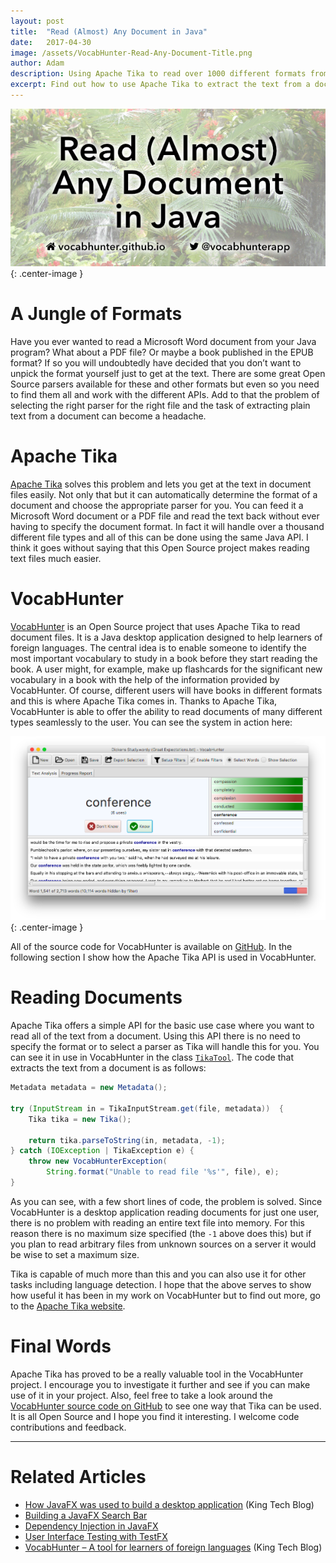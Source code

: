 ```yaml
---
layout: post
title:  "Read (Almost) Any Document in Java"
date:   2017-04-30
image: /assets/VocabHunter-Read-Any-Document-Title.png
author: Adam
description: Using Apache Tika to read over 1000 different formats from Microsoft Word to PDF, all through a simple Java API.
excerpt: Find out how to use Apache Tika to extract the text from a document in one of over a thousand different formats ranging from Microsoft Word through to PDF, all through a simple Java API.
---
```

![Read (Almost) Any Document in Java](/assets/VocabHunter-Read-Any-Document-Title.png){: .center-image }

# A Jungle of Formats

Have you ever wanted to read a Microsoft Word document from your Java program?  What about a PDF file?  Or maybe a book published in the EPUB format?  If so you will undoubtedly have decided that you don’t want to unpick the format yourself just to get at the text.  There are some great Open Source parsers available for these and other formats but even so you need to find them all and work with the different APIs.  Add to that the problem of selecting the right parser for the right file and the task of extracting plain text from a document can become a headache.

# Apache Tika

[Apache Tika] solves this problem and lets you get at the text in document files easily.  Not only that but it can automatically determine the format of a document and choose the appropriate parser for you.  You can feed it a Microsoft Word document or a PDF file and read the text back without ever having to specify the document format.  In fact it will handle over a thousand different file types and all of this can be done using the same Java API.  I think it goes without saying that this Open Source project makes reading text files much easier.

# VocabHunter

[VocabHunter] is an Open Source project that uses Apache Tika to read document files.  It is a Java desktop application designed to help learners of foreign languages.  The central idea is to enable someone to identify the most important vocabulary to study in a book before they start reading the book.  A user might, for example, make up flashcards for the significant new vocabulary in a book with the help of the information provided by VocabHunter.  Of course, different users will have books in different formats and this is where Apache Tika comes in.  Thanks to Apache Tika, VocabHunter is able to offer the ability to read documents of many different types seamlessly to the user.  You can see the system in action here:

![Screenshot of VocabHunter in use](/assets/VocabHunter-in-use.png){: .center-image }

All of the source code for VocabHunter is available on [GitHub].  In the following section I show how the Apache Tika API is used in VocabHunter.

# Reading Documents

Apache Tika offers a simple API for the basic use case where you want to read all of the text from a document.  Using this API there is no need to specify the format or to select a parser as Tika will handle this for you.  You can see it in use in VocabHunter in the class [`TikaTool`].  The code that extracts the text from a document is as follows:

```java
Metadata metadata = new Metadata();

try (InputStream in = TikaInputStream.get(file, metadata))  {
    Tika tika = new Tika();

    return tika.parseToString(in, metadata, -1);
} catch (IOException | TikaException e) {
    throw new VocabHunterException(
        String.format("Unable to read file '%s'", file), e);
}
```

As you can see, with a few short lines of code, the problem is solved.  Since VocabHunter is a desktop application reading documents for just one user, there is no problem with reading an entire text file into memory.  For this reason there is no maximum size specified (the `-1` above does this) but if you plan to read arbitrary files from unknown sources on a server it would be wise to set a maximum size.

Tika is capable of much more than this and you can also use it for other tasks including language detection.  I hope that the above serves to show how useful it has been in my work on VocabHunter but to find out more, go to the [Apache Tika website][Apache Tika].

# Final Words

Apache Tika has proved to be a really valuable tool in the VocabHunter project.  I encourage you to investigate it further and see if you can make use of it in your project.  Also, feel free to take a look around the [VocabHunter source code on GitHub][GitHub] to see one way that Tika can be used.  It is all Open Source and I hope you find it interesting.  I welcome code contributions and feedback.

___

# Related Articles
* [How JavaFX was used to build a desktop application][KingTechBlog2] (King Tech Blog)
* [Building a JavaFX Search Bar]
* [Dependency Injection in JavaFX]
* [User Interface Testing with TestFX]
* [VocabHunter – A tool for learners of foreign languages][KingTechBlog1] (King Tech Blog)

[VocabHunter]:/
[GitHub]:https://github.com/VocabHunter/VocabHunter

[Dependency Injection in JavaFX]:/2016/11/13/JavaFX-Dependency-Injection.html
[User Interface Testing with TestFX]:/2016/07/27/TestFX.html
[Building a JavaFX Search Bar]:/2017/01/15/Search-Bar.html

[KingTechBlog1]:https://techblog.king.com/vocabhunter-a-tool-for-learners-of-foreign-languages/
[KingTechBlog2]:https://techblog.king.com/javafx-used-build-desktop-application/

[Apache Tika]:https://tika.apache.org/

[`TikaTool`]:https://github.com/VocabHunter/VocabHunter/blob/1.0.20/core/src/main/java/io/github/vocabhunter/analysis/file/TikaTool.java
